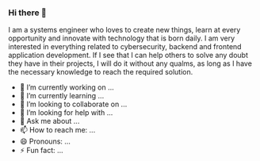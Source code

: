 ### Hi there 👋

<!--
**rrcyber/rrcyber** is a ✨ _special_ ✨ repository because its `README.md` (this file) appears on your GitHub profile.
-->

I am a systems engineer who loves to create new things, learn at every opportunity and innovate with technology that is born daily. I am very interested in everything related to cybersecurity, backend and frontend application development. If I see that I can help others to solve any doubt they have in their projects, I will do it without any qualms, as long as I have the necessary knowledge to reach the required solution.

- 🔭 I’m currently working on ...
- 🌱 I’m currently learning ...
- 👯 I’m looking to collaborate on ...
- 🤔 I’m looking for help with ...
- 💬 Ask me about ...
- 📫 How to reach me: ...
- 😄 Pronouns: ...
- ⚡ Fun fact: ...

